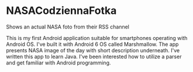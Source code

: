 # NASACodziennaFotka
Shows an actual NASA foto from their RSS channel

This is my first Android application suitable for smartphones operating with Android OS. 
I've built it with Android 6 OS called Marshmallow.
The app presents NASA image of the day with short description underneath. I've written this app to learn Java.
I've been interested how to utilize a parser and get familiar with Android programming.



